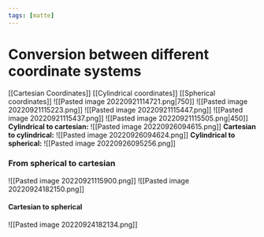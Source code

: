 ```yaml
---
tags: [matte]
---
```

# Conversion between different coordinate systems
[[Cartesian Coordinates]]
[[Cylindrical coordinates]]
[[Spherical coordinates]]
![[Pasted image 20220921114721.png|750]]
![[Pasted image 20220921115223.png]]
![[Pasted image 20220921115447.png]]
![[Pasted image 20220921115437.png]]
![[Pasted image 20220921115505.png|450]]
**Cylindrical to cartesian:**
![[Pasted image 20220926094615.png]]
**Cartesian to cylindrical:**
![[Pasted image 20220926094624.png]]
**Cylindrical to spherical:**
![[Pasted image 20220926095256.png]]

### From spherical to cartesian
![[Pasted image 20220921115900.png]]
![[Pasted image 20220924182150.png]]

#### Cartesian to spherical
![[Pasted image 20220924182134.png]]
